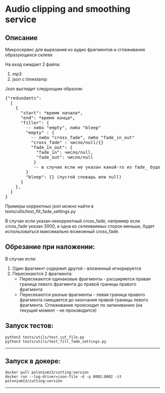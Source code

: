 # Audio clipping and smoothing service
## Описание
Микросервис для вырезания из аудио фрагментов и сглаживания образующихся склеек

На вход ожидает 2 файла:
1. mp3
2. json с timestamp


Json выглядит следующим образом:
<pre>
{"redundants":
  [
    {
      "start": *время начала*, 
      "end": *время конца*, 
      "filler": {
        -- либо "empty", либо "bleep"
        "empty" : {
          -- либо "cross_fade", либо "fade_in_out"
          "cross_fade" : число/null/{}
          "fade_in_out": {
            "fade_in": число/null,
            "fade_out": число/null
           } 
           -- в случае если не указан какой-то из fade_ будет взято значение по умолчанию
        }
        "bleep": {} (пустой словарь или null)
      }
    },
  ]
}
</pre>
Примеры корректных json можно найти в tests/utils/test_fill_fade_settings.py

В случае если указан некорректный cross_fade, например если cross_fade указан 3000, а одна из склеиваемых сторон меньше, будет использоваться максимально возможный cross_fade. 

## Обрезание при наложении:
В случае если:
1. Один фрагмент содержит другой - вложенный игнорируется 
2. Пересекаются 2 фрагмента:
    - Пересекаются одинаковые фрагменты - расширяется правая граница левого фрагмента до правой границы правого фрагмента
    - Пересекаются разные фрагменты - левая граница правого фрагмента смещается до окончания правой границы левого фрагмента. Сглаживание происходит по запикиванию (на текущий момент - не производится)

Запуск тестов:
------------
    python3 tests/utils/test_cut_file.py
    python3 tests/utils/test_fill_fade_settings.py
------------

Запуск в докере:
------------
    docker pull polonium13/cutting:version
    docker run --log-driver=json-file -d -p 8002:8002 -it polonium13/cutting:version
------------
